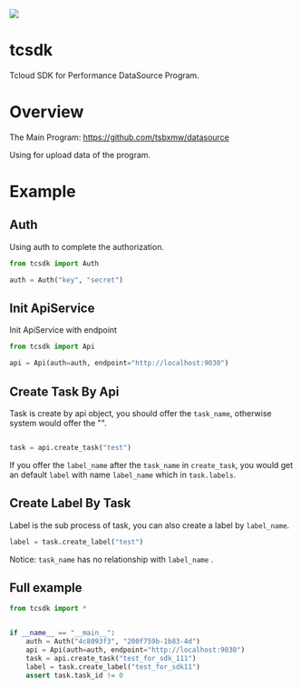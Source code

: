 
![](https://img.shields.io/pypi/v/tcsdk.svg)


# tcsdk

Tcloud SDK for Performance DataSource Program.


# Overview

The Main Program: https://github.com/tsbxmw/datasource

Using for upload data of the program.

# Example

## Auth

Using auth to complete the authorization.

```python
from tcsdk import Auth

auth = Auth("key", "secret")
```

## Init ApiService

Init ApiService with endpoint

```python
from tcsdk import Api

api = Api(auth=auth, endpoint="http://localhost:9030")
```

## Create Task By Api

Task is create by api object, you should offer the `task_name`, otherwise system would offer the "".

```python

task = api.create_task("test")
```

If you offer the `label_name` after the `task_name` in `create_task`, you would get an default `label` with name `label_name` which in `task.labels`. 

## Create Label By Task

Label is the sub process of task, you can also create a label by `label_name`.

```python
label = task.create_label("test")
```

Notice: `task_name` has no relationship with `label_name` .

## Full example

```python
from tcsdk import *


if __name__ == "__main__":
    auth = Auth("4c8093f3", "200f759b-1b83-4d")
    api = Api(auth=auth, endpoint="http://localhost:9030")
    task = api.create_task("test_for_sdk_111")
    label = task.create_label("test_for_sdk11")
    assert task.task_id != 0
```
